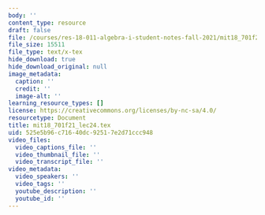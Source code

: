 ```yaml
---
body: ''
content_type: resource
draft: false
file: /courses/res-18-011-algebra-i-student-notes-fall-2021/mit18_701f21_lec24.tex
file_size: 15511
file_type: text/x-tex
hide_download: true
hide_download_original: null
image_metadata:
  caption: ''
  credit: ''
  image-alt: ''
learning_resource_types: []
license: https://creativecommons.org/licenses/by-nc-sa/4.0/
resourcetype: Document
title: mit18_701f21_lec24.tex
uid: 525e5b96-c716-40dc-9251-7e2d71ccc948
video_files:
  video_captions_file: ''
  video_thumbnail_file: ''
  video_transcript_file: ''
video_metadata:
  video_speakers: ''
  video_tags: ''
  youtube_description: ''
  youtube_id: ''
---
```

